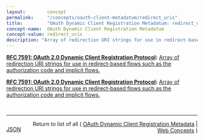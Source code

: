 ```yaml
---
layout:        concept
permalink:     "/concepts/oauth-client-metadatum/redirect_uris"
title:         "OAuth Dynamic Client Registration Metadatum: redirect_uris"
concept-name:  OAuth Dynamic Client Registration Metadatum
concept-value: redirect_uris
description: "Array of redirection URI strings for use in redirect-based flows such as the authorization code and implicit flows."
---
```


**[RFC 7591: OAuth 2.0 Dynamic Client Registration Protocol](/specs/IETF/RFC/7591 "This specification defines mechanisms for dynamically registering OAuth 2.0 clients with authorization servers. Registration requests send a set of desired client metadata values to the authorization server. The resulting registration responses return a client identifier to use at the authorization server and the client metadata values registered for the client. The client can then use this registration information to communicate with the authorization server using the OAuth 2.0 protocol. This specification also defines a set of common client metadata fields and values for clients to use during registration."):** [Array of redirection URI strings for use in redirect-based flows such as the authorization code and implicit flows.](http://tools.ietf.org/html/rfc7591#section-2 "Read documentation for OAuth Dynamic Client Registration Metadatum &#34;redirect_uris&#34;")

**[RFC 7591: OAuth 2.0 Dynamic Client Registration Protocol](/specs/IETF/RFC/7591 "This specification defines mechanisms for dynamically registering OAuth 2.0 clients with authorization servers. Registration requests send a set of desired client metadata values to the authorization server. The resulting registration responses return a client identifier to use at the authorization server and the client metadata values registered for the client. The client can then use this registration information to communicate with the authorization server using the OAuth 2.0 protocol. This specification also defines a set of common client metadata fields and values for clients to use during registration."):** [Array of redirection URI strings for use in redirect-based flows such as the authorization code and implicit flows.](http://tools.ietf.org/html/rfc7591#section-2 "Read documentation for OAuth Dynamic Client Registration Metadatum &#34;redirect_uris&#34;")

<br/>
<hr/>

<p style="float : left"><a href="./redirect_uris.json" title="JSON representing this particular Web Concept value">JSON</a></p>
<p style="text-align: right">Return to list of all ( <a href="../oauth-client-metadata">OAuth Dynamic Client Registration Metadata</a> | <a href="../">Web Concepts</a> )</p>
